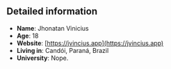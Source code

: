 ## Detailed information

* **Name**: Jhonatan Vinicius
* **Age**: 18
* **Website**: [https://jvincius.app](https://jvincius.app)
* **Living in**: Candói, Paraná, Brazil
* **University**: Nope.
